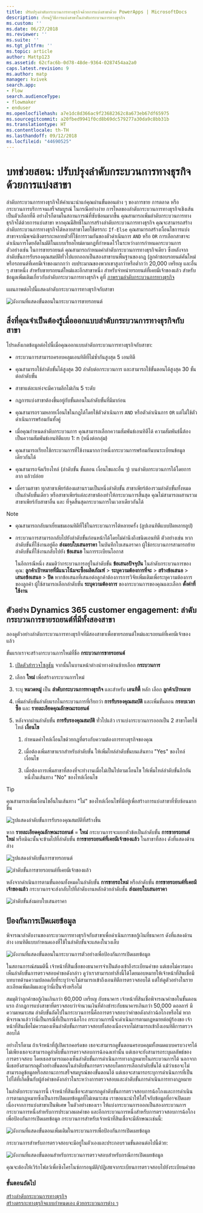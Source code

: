 ```yaml
---
title: ปรับปรุงลำดับกระบวนการทางธุรกิจด้วยการแบ่งสาขาด้วย PowerApps | MicrosoftDocs
description: เรียนรู้วิธีการแบ่งสาขาในลำดับกระบวนการทางธุรกิจ
ms.custom: ''
ms.date: 06/27/2018
ms.reviewer: ''
ms.suite: ''
ms.tgt_pltfrm: ''
ms.topic: article
author: Mattp123
ms.assetid: 62cfac6b-0d78-48de-9364-0287454aa2a0
caps.latest.revision: 9
ms.author: matp
manager: kvivek
search.app:
- Flow
search.audienceType:
- flowmaker
- enduser
ms.openlocfilehash: a7e1dc8d366ac9f23682362c8a673eb67df65975
ms.sourcegitcommit: a20fbed9941f0cd8b69dc579277a30da9c8bb31b
ms.translationtype: HT
ms.contentlocale: th-TH
ms.lasthandoff: 09/12/2018
ms.locfileid: "44690525"
---
```

# <a name="tutorial-enhance-business-process-flows-with-branching"></a>บทช่วยสอน: ปรับปรุงลำดับกระบวนการทางธุรกิจด้วยการแบ่งสาขา

ลำดับกระบวนการทางธุรกิจให้คำแนะนำแก่คุณผ่านขั้นตอนต่าง ๆ ของการขาย การตลาด หรือกระบวนการบริการจนเสร็จสมบูรณ์ ในกรณีอย่างง่าย การไหลของลำดับกระบวนการทางธุรกิจเชิงเส้นเป็นตัวเลือกที่ดี อย่างไรก็ตามในสถานการณ์ที่ซับซ้อนมากขึ้น คุณสามารถเพิ่มลำดับกระบวนการทางธุรกิจได้ด้วยการแบ่งสาขา หากคุณมีสิทธิ์ในการสร้างลำดับกระบวนการทางธุรกิจ คุณจะสามารถสร้างลำดับกระบวนการทางธุรกิจได้หลายสาขาโดยใช้ตรรกะ `If-Else` คุณสามารถสร้างเงื่อนไขการแบ่งสาขาจากนิพจน์เชิงตรรกะหลายตัวที่ใช้การรวมกันของตัวดำเนินการ `AND` หรือ `OR` การเลือกสาขาจะดำเนินการโดยอัตโนมัติในแบบเรียลไทม์ตามกฎที่กำหนดไว้ในระหว่างการกำหนดกระบวนการ ตัวอย่างเช่น ในการขายรถยนต์ คุณสามารถกำหนดค่าลำดับกระบวนการทางธุรกิจเดียว ซึ่งหลังจากลำดับขั้นการรับรองคุณสมบัติทั่วไปแยกออกเป็นสองสาขาบนพื้นฐานของกฎ (ลูกค้าชอบรถยนต์คันใหม่หรือรถยนต์ที่เคยมีเจ้าของมากกว่า งบประมาณของพวกเขาสูงกว่าหรือต่ำกว่า 20,000 เหรียญ และอื่น ๆ สาขาหนึ่ง สำหรับขายรถยนต์ใหม่และอีกสาขาหนึ่ง สำหรับจำหน่ายรถยนต์ที่เคยมีเจ้าของแล้ว สำหรับข้อมูลเพิ่มเติมเกี่ยวกับลำดับกระบวนการทางธุรกิจ ดูที่ [ภาพรวมลำดับกระบวนการทางธุรกิจ](business-process-flows-overview.md)  
  
 แผนภาพต่อไปนี้แสดงลำดับกระบวนการทางธุรกิจกับสาขา  
  
 ![ผังงานที่แสดงขั้นตอนในกระบวนการขายรถยนต์](media/example-car-sales-flow-chart.png "ผังงานที่แสดงขั้นตอนในกระบวนการขายรถยนต์")  
  
<a name="Points"></a>   
## <a name="what-you-need-to-know-when-designing-business-process-flows-with-branches"></a>สิ่งที่คุณจำเป็นต้องรู้เมื่อออกแบบลำดับกระบวนการทางธุรกิจกับสาขา  
 โปรดสังเกตข้อมูลต่อไปนี้เมื่อคุณออกแบบลำดับกระบวนการทางธุรกิจกับสาขา:  
  
-   กระบวนการสามารถครอบคลุมเอนทิตีที่ไม่ซ้ำกันสูงสุด 5 เอนทิตี  
  
-   คุณสามารถใช้ลำดับขั้นได้สูงสุด 30 ลำดับต่อกระบวนการ และสามารถใช้ขั้นตอนได้สูงสุด 30 ขั้นต่อลำดับขั้น  
  
-   สาขาแต่ละแห่งจะมีความลึกไม่เกิน 5 ระดับ  
  
-   กฎการแบ่งสาขาต้องขึ้นอยู่กับขั้นตอนในลำดับขั้นที่มีมาก่อน  
  
-   คุณสามารถรวมหลายเงื่อนไขในกฎได้โดยใช้ตัวดำเนินการ `AND` หรือตัวดำเนินการ `OR` แต่ไม่ใช้ตัวดำเนินการพร้อมกันทั้งคู่  
  
-   เมื่อคุณกำหนดลำดับกระบวนการ คุณสามารถเลือกความสัมพันธ์เอนทิตีได้ ความสัมพันธ์นี้ต้องเป็นความสัมพันธ์เอนทิตีแบบ 1: n (หนึ่งต่อกลุ่ม)  
  
-   คุณสามารถเรียกใช้กระบวนการที่ใช้งานมากกว่าหนึ่งกระบวนการพร้อมกันบนระเบียนข้อมูลเดียวกันได้  
  
-   คุณสามารถจัดเรียงไทล์ (ลำดับขั้น ขั้นตอน เงื่อนไขและอื่น ๆ) บนลำดับกระบวนการได้โดยการลาก แล้วปล่อย  
  
-   เมื่อรวมสาขา ทุกสาขาเพียร์ต้องผสานรวมเป็นหนึ่งลำดับขั้น สาขาเพียร์ต้องรวมลำดับขั้นทั้งหมดเป็นลำดับขั้นเดียว หรือสาขาเพียร์แต่ละสาขาต้องทำให้กระบวนการสิ้นสุด คุณไม่สามารถผสานรวมสาขาเพียร์กับสาขาอื่น และ ที่จุดสิ้นสุดกระบวนการในเวลาเดียวกันได้  
  
> [!NOTE]
> - คุณสามารถกลับมาเยี่ยมชมเอนทิตีที่ใช้ในกระบวนการได้หลายครั้ง (ลูปเอนทิตีแบบปิดหลายลูป)  
> - กระบวนการสามารถกลับไปยังลำดับขั้นก่อนหน้าได้โดยไม่คำนึงถึงชนิดเอนทิตี ตัวอย่างเช่น หากลำดับขั้นที่ใช้งานอยู่คือ **ส่งมอบใบเสนอราคา** ในบันทึกใบเสนอราคา ผู้ใช้กระบวนการสามารถย้ายลำดับขั้นที่ใช้งานกลับไปยัง **ข้อเสนอ** ในการระเบียนโอกาส  
>   
>   ในอีกกรณีหนึ่ง สมมติว่ากระบวนการอยู่ในลำดับขั้น **ข้อเสนอปัจจุบัน** ในลำดับกระบวนการของคุณ: **ลูกค้าเป้าหมายที่มีแนวโน้มจะซื้อผลิตภัณฑ์** > **ระบุความต้องการที่จะ** > **สร้างข้อเสนอ** > **เสนอข้อเสนอ** > **ปิด** หากข้อเสนอที่เสนอต่อลูกค้าต้องการการวิจัยเพิ่มเติมเพื่อระบุความต้องการของลูกค้า ผู้ใช้สามารถเลือกลำดับขั้น **ระบุความต้องการ** ของกระบวนการของคุณและเลือก **ตั้งค่าที่ใช้งาน**  
  
<a name="CarSelling365"></a>   
## <a name="dynamics-365-customer-engagement-example-car-selling-process-flow-with-two-branches"></a>ตัวอย่าง Dynamics 365 customer engagement: ลำดับกระบวนการขายรถยนต์ที่มีทั้งสองสาขา
 
ลองดูตัวอย่างลำดับกระบวนการทางธุรกิจที่มีสองสาขาเพื่อขายรถยนต์ใหม่และรถยนต์ที่เคยมีเจ้าของแล้ว  
  
 ขั้นแรกเราจะสร้างกระบวนการใหม่ที่ชื่อ **กระบวนการขายรถยนต์**  
  
1.  [เปิดตัวสำรวจโซลูชัน](/powerapps/maker/model-driven-apps/advanced-navigation#solution-explorer) จากนั้นในบานหน้าต่างนำทางด้านซ้ายเลือก **กระบวนการ**  
  
2.  เลือก **ใหม่** เพื่อสร้างกระบวนการใหม่  
  
3.  ระบุ **หมวดหมู่** เป็น **ลำดับกระบวนการทางธุรกิจ** และสำหรับ **เอนทิตี้** หลัก เลือก **ลูกค้าเป้าหมาย**  
  
4.  เพิ่มลำดับขั้นลำดับแรกในกระบวนการที่เรียกว่า **การรับรองคุณสมบัติ** และเพิ่มขั้นตอน **กรอบเวลาซื้อ** และ **รายละเอียดคุณลักษณะรถยนต์**  
  
5.  หลังจากผ่านลำดับขั้น **การรับรองคุณสมบัติ** ทั่วไปแล้ว เราแบ่งกระบวนการออกเป็น 2 สาขาโดยใช้ไทล์ **เงื่อนไข**  
  
    1.  กำหนดค่าไทล์เงื่อนไขด้วยกฎที่ตรงกับความต้องการทางธุรกิจของคุณ  
  
    2.  เมื่อต้องเพิ่มสาขาแรกสำหรับลำดับขั้น ให้เพิ่มไทล์ลำดับขั้นบนเส้นทาง "Yes" ของไทล์เงื่อนไข  
  
    3.  เมื่อต้องการเพิ่มสาขาที่สองที่จะทำงานเมื่อไม่เป็นไปตามเงื่อนไข ให้เพิ่มไทล์ลำดับขั้นอีกอันหนึ่งในเส้นทาง "No" ของไทล์เงื่อนไข  
  
> [!TIP]
>  คุณสามารถเพิ่มเงื่อนไขอื่นในเส้นทาง "ไม่" ของไทล์เงื่อนไขที่มีอยู่เพื่อสร้างการแบ่งสาขาที่ซับซ้อนมากขึ้น  
  
 ![รูปแสดงลำดับขั้นการรับรองคุณสมบัติที่สร้างขึ้น](media/example-car-sales-qualify-stage.JPG "รูปแสดงลำดับขั้นการรับรองคุณสมบัติที่สร้างขึ้น")  
  
 หาก **รายละเอียดคุณลักษณะรถยนต์** = **ใหม่** กระบวนการจะแยกหัวข้อเป็นลำดับขั้น **การขายรถยนต์ใหม่** หรือมิฉะนั้นจะข้ามไปที่ลำดับขั้น **การขายรถยนต์ที่เคยมีเจ้าของแล้ว** ในสาขาที่สอง ดังที่แสดงด้านล่าง  
  
 ![รูปแสดงลำดับขั้นการขายรถยนต์](media/example-car-sales-new-stage-1.JPG "รูปแสดงลำดับขั้นการขายรถยนต์")  
  
 ![ลำดับขั้นการขายรถยนต์ที่เคยมีเจ้าของแล้ว](media/example-car-sales-pre-owned-stage.JPG "ลำดับขั้นการขายรถยนต์ที่เคยมีเจ้าของแล้ว")  
  
 หลังจากดำเนินการตามขั้นตอนทั้งหมดในลำดับขั้น **การขายรถใหม่** หรือลำดับขั้น **การขายรถยนต์ที่เคยมีเจ้าของแล้ว** กระบวนกรจะส่งกลับไปที่ลำดับงานหลักด้วยลำดับขั้น **ส่งมอบใบเสนอราคา**  
  
 ![ลำดับขั้นส่งมอบใบเสนอราคา](media/example-car-sales-deliver-quote-stage.JPG "ลำดับขั้นส่งมอบใบเสนอราคา")  
  
<a name="PreventInformation"></a>   
## <a name="prevent-information-disclosure"></a>ป้องกันการเปิดเผยข้อมูล  
 พิจารณาลำดับงานของกระบวนการทางธุรกิจกับสาขาเพื่อดำเนินการขอกู้เงินที่ธนาคาร ดังที่แสดงด้านล่าง เอนทิตีแบบกำหนดเองที่ใช้ในลำดับขั้นจะแสดงในวงเล็บ  
  
 ![ผังงานที่แสดงขั้นตอนในกระบวนการตัวอย่างเพื่อป้องกันการเปิดเผยข้อมูล](media/example-car-sales-flow-chart-process-prevent-information-disclosure.png "แผนผังแสดงขั้นตอนในกระบวนการตัวอย่างเพื่อป้องกันการเปิดเผยข้อมูล")  
  
 ในสถานการณ์สมมตินี้ เจ้าหน้าที่สินเชื่อของธนาคารจำเป็นต้องเข้าถึงระเบียนคำขอ แต่เธอไม่ควรมองเห็นลำดับขั้นการตรวจสอบคำขอดังกล่าว ดูว่าเราสามารถทำสิ่งนี้ได้โดยมอบหมายให้เจ้าหน้าที่สินเชื่อมีบทบาทด้านความปลอดภัยที่ระบุว่าจะไม่สามารถเข้าถึงเอนทิตีการตรวจสอบได้ แต่ให้ดูตัวอย่างในรายละเอียดเพิ่มเติมและดูว่านี่เป็นจริงหรือไม่  
  
 สมมุติว่าลูกค้าขอกู้เงินเกินกว่า 60,000 เหรียญ กับธนาคาร เจ้าหน้าที่สินเชื่อพิจารณาคำขอในขั้นตอนแรก ถ้ากฎการแบ่งสาขาที่ตรวจสอบว่าจำนวนเงินที่ค้างชำระกับธนาคารเกินกว่า 50,000 ดอลลาร์ มีความเหมาะสม ลำดับขั้นถัดไปในกระบวนการนี้คือการตรวจสอบว่าคำขอดังกล่าวฉ้อโกงหรือไม่ หากพิจารณาแล้วว่านี่เป็นกรณีที่เป็นการฉ้อโกง กระบวนการนี้จะดำเนินการตามกฎหมายต่อผู้ร้องขอ เจ้าหน้าที่สินเชื่อไม่ควรมองเห็นลำดับขั้นการตรวจสอบทั้งสองเนื่องจากไม่สามารถเข้าถึงเอนทิตีการตรวจสอบได้  
  
 อย่างไรก็ตาม ถ้าเจ้าหน้าที่กู้เปิดเรกคอร์ดขอ เธอจะสามารถดูขั้นตอนครอบคลุมทั้งหมดแบบครบวงจรได้ ไม่เพียงเธอจะสามารถดูลำดับขั้นการตรวจสอบการฉ้อฉลเท่านั้น แต่เธอจะยังสามารถระบุผลลัพธ์ของการตรวจสอบ โดยเธอสามารถมองเห็นลำดับขั้นการดำเนินการทางกฎหมายในกระบวนการได้ นอกจากนี้เธอยังสามารถดูตัวอย่างขั้นตอนในลำดับขั้นการตรวจสอบโดยการเลือกลำดับขั้นได้ แม้ว่าเธอจะไม่สามารถดูข้อมูลหรือสถานะการเสร็จสมบูรณ์ของขั้นตอนได้ แต่เธอจะสามารถระบุการดำเนินการที่เป็นไปได้ที่เกิดขึ้นกับผู้ส่งคำขอดังกล่าวในระหว่างการตรวจสอบและลำดับขั้นการดำเนินการทางกฎหมาย  
  
 ในลำดับกระบวนการนี้ เจ้าหน้าที่สินเชื่อจะสามารถดูลำดับขั้นการตรวจสอบการฉ้อโกงและการดำเนินการตามกฎหมายซึ่งเป็นการเปิดเผยข้อมูลที่ไม่เหมาะสม เราขอแนะนำให้ใส่ใจกับข้อมูลที่อาจเปิดเผยเนื่องจากการแบ่งสาขาเป็นพิเศษ ในตัวอย่างของเรา ให้แบ่งกระบวนการออกเป็นสองกระบวนการ กระบวนการหนึ่งสำหรับการประมวลผลคำขอ และอีกกระบวนการหนึ่งสำหรับการตรวจสอบการฉ้อโกงเพื่อป้องกันการเปิดเผยข้อมูล กระบวนการสำหรับเจ้าหน้าที่สินเชื่อจะมีลักษณะเช่นนี้:  
  
 ![ผังงานที่แสดงขั้นตอนเพิ่มเติมในกระบวนการเพื่อป้องกันการเปิดเผยข้อมูล](media/example-car-sales-flow-chart-additional-steps-prevent-information-disclosure.png "ผังงานที่แสดงขั้นตอนเพิ่มเติมในกระบวนการเพื่อป้องกันการเปิดเผยข้อมูล")  
  
 กระบวนการสำหรับการตรวจสอบจะมีอยู่ในตัวเองและประกอบรวมขั้นตอนต่อไปนี้ด้วย:  
  
 ![ผังงานที่แสดงขั้นตอนสำหรับกระบวนการตรวจสอบสำหรับกรณีการเปิดเผยข้อมูล](media/example-car-sales-flow-chart-investigation-information-disclosure-case.png "ผังงานที่แสดงขั้นตอนสำหรับกระบวนการตรวจสอบสำหรับกรณีการเปิดเผยข้อมูล")  
  
 คุณจะต้องให้เวิร์กโฟลว์เพื่อซิงโครไนซ์การอนุมัติ/ปฏิเสธจากระเบียนการตรวจสอบไปยังระเบียนคำขอ  
  
### <a name="next-steps"></a>ขั้นตอนถัดไป  
 [สร้างลำดับกระบวนการทางธุรกิจ](create-business-process-flow.md)   
 [สร้างตรรกะทางธุรกิจแบบกำหนดเอง ด้วยกระบวนการต่าง ๆ](guide-staff-through-common-tasks-processes.md)   
 
